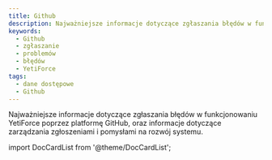 ```yaml
---
title: Github
description: Najważniejsze informacje dotyczące zgłaszania błędów w funkcjonowaniu YetiForce poprzez platformę GitHub
keywords:
  - Github
  - zgłaszanie
  - problemów
  - błędów
  - YetiForce
tags:
  - dane dostępowe
  - Github
---
```


Najważniejsze informacje dotyczące zgłaszania błędów w funkcjonowaniu YetiForce poprzez platformę GitHub, oraz informacje dotyczące zarządzania zgłoszeniami i pomysłami na rozwój systemu.

import DocCardList from '@theme/DocCardList';

<DocCardList />
